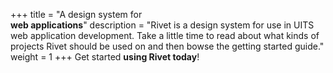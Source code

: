 +++
title = "A design system for <br>**web applications**"
description = "Rivet is a design system for use in UITS web application development. Take a little time to read about what kinds of projects Rivet should be used on and then bowse the getting started guide."
weight = 1
+++
Get started **using Rivet today**!
